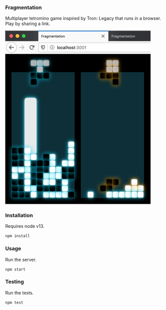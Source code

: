 ### Fragmentation

Multiplayer tetromino game inspired by Tron: Legacy that runs in a browser.
Play by sharing a link.

<img src="doc/screenshot.png" alt="Game screenshot" width="465">

### Installation

Requires node v13.

    npm install

### Usage

Run the server.

    npm start

### Testing

Run the tests.

    npm test
